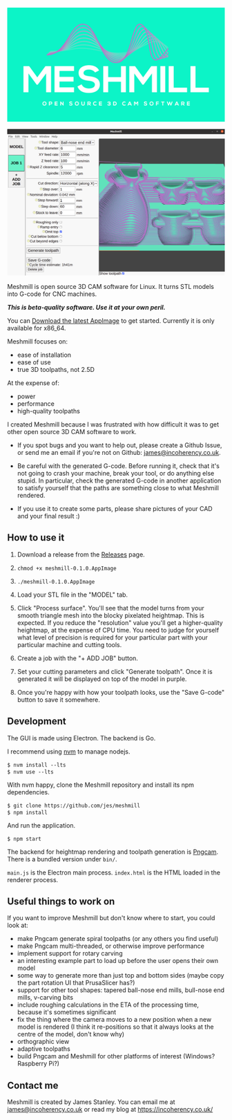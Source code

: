 ![Meshmill](img/logo.png)

![Screenshot](img/screenshot.png)

Meshmill is open source 3D CAM software for Linux. It turns STL models into G-code for CNC machines.

***This is beta-quality software. Use it at your own peril.***

You can [Download the latest AppImage](https://github.com/jes/meshmill/releases) to get started.
Currently it is only available for x86_64.

Meshmill focuses on:

 * ease of installation
 * ease of use
 * true 3D toolpaths, not 2.5D

At the expense of:

 * power
 * performance
 * high-quality toolpaths

I created Meshmill because I was frustrated with how difficult it was to get other open source
3D CAM software to work.

* If you spot bugs and you want to help out, please
create a Github Issue, or send me an email if you're not on Github: james@incoherency.co.uk.

* Be careful with the generated G-code. Before running it, check that it's not going to crash your machine, break your tool, or
do anything else stupid. In particular, check the generated G-code in another application to satisfy yourself that the
paths are something close to what Meshmill rendered.

* If you use it to create some parts, please share pictures of your CAD and your final result :)

## How to use it

1. Download a release from the [Releases](https://github.com/jes/meshmill/releases) page.

2. `chmod +x meshmill-0.1.0.AppImage`

3. `./meshmill-0.1.0.AppImage`

4. Load your STL file in the "MODEL" tab.

5. Click "Process surface". You'll see that the model turns from your smooth triangle mesh into the blocky pixelated heightmap.
This is expected. If you reduce the "resolution" value you'll get a higher-quality heightmap, at the expense of CPU time.
You need to judge for yourself what level of precision is required for your particular part with your particular machine
and cutting tools.

6. Create a job with the "+ ADD JOB" button.

7. Set your cutting parameters and click "Generate toolpath". Once it is generated it will be displayed on
top of the model in purple.

8. Once you're happy with how your toolpath looks, use the "Save G-code" button to save it somewhere.

## Development

The GUI is made using Electron. The backend is Go.

I recommend using [nvm](https://github.com/nvm-sh/nvm) to manage nodejs.

    $ nvm install --lts
    $ nvm use --lts

With nvm happy, clone the Meshmill repository and install its npm dependencies.

    $ git clone https://github.com/jes/meshmill
    $ npm install

And run the application.

    $ npm start

The backend for heightmap rendering and toolpath generation is [Pngcam](https://github.com/jes/pngcam).
There is a bundled version under `bin/`.

`main.js` is the Electron main process. `index.html` is the HTML loaded in the renderer process.

## Useful things to work on

If you want to improve Meshmill but don't know where to start, you could look at:

 * make Pngcam generate spiral toolpaths (or any others you find useful)
 * make Pngcam multi-threaded, or otherwise improve performance
 * implement support for rotary carving
 * an interesting example part to load up before the user opens their own model
 * some way to generate more than just top and bottom sides (maybe copy the part rotation UI that PrusaSlicer has?)
 * support for other tool shapes: tapered ball-nose end mills, bull-nose end mills, v-carving bits
 * include roughing calculations in the ETA of the processing time, because it's sometimes significant
 * fix the thing where the camera moves to a new position when a new model is rendered (I think it re-positions so
   that it always looks at the centre of the model, don't know why)
 * orthographic view
 * adaptive toolpaths
 * build Pngcam and Meshmill for other platforms of interest (Windows? Raspberry Pi?)

## Contact me

Meshmill is created by James Stanley. You can email me at james@incoherency.co.uk or read my blog at
https://incoherency.co.uk/
